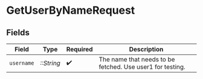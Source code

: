 # GetUserByNameRequest


## Fields

| Field                                                      | Type                                                       | Required                                                   | Description                                                |
| ---------------------------------------------------------- | ---------------------------------------------------------- | ---------------------------------------------------------- | ---------------------------------------------------------- |
| `username`                                                 | *::String*                                                 | :heavy_check_mark:                                         | The name that needs to be fetched. Use user1 for testing.  |